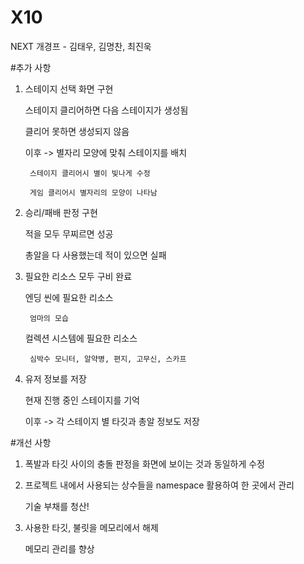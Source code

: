 # X10
NEXT 개경프 - 김태우, 김명찬, 최진욱

#추가 사항  

1. 스테이지 선택 화면 구현  

	스테이지 클리어하면 다음 스테이지가 생성됨  

	클리어 못하면 생성되지 않음  
  


	이후 ->	별자리 모양에 맞춰 스테이지를 배치  
 
		스테이지 클리어시 별이 빛나게 수정  

		게임 클리어시 별자리의 모양이 나타남  

  

2. 승리/패배 판정 구현  

	적을 모두 무찌르면 성공  

	총알을 다 사용했는데 적이 있으면 실패  

  

3. 필요한 리소스 모두 구비 완료  

	엔딩 씬에 필요한 리소스  

		엄마의 모습  

  

	컬렉션 시스템에 필요한 리소스  

		심박수 모니터, 알약병, 편지, 고무신, 스카프  

  
 
4. 유저 정보를 저장  

	현재 진행 중인 스테이지를 기억  

  

	이후 -> 각 스테이지 별 타깃과 총알 정보도 저장	  

  

#개선 사항  

1. 폭발과 타깃 사이의 충돌 판정을 화면에 보이는 것과 동일하게 수정  

  

2. 프로젝트 내에서 사용되는 상수들을 namespace 활용하여 한 곳에서 관리  

	기술 부채를 청산!  

  

3. 사용한 타깃, 불릿을 메모리에서 해제  

	메모리 관리를 향상  
